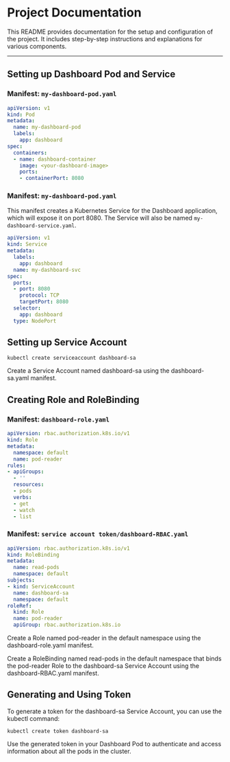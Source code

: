 # Project Documentation

This README provides documentation for the setup and configuration of the project. It includes step-by-step instructions and explanations for various components.

---

## Setting up Dashboard Pod and Service

### Manifest: `my-dashboard-pod.yaml`

```yaml
apiVersion: v1
kind: Pod
metadata:
  name: my-dashboard-pod
  labels:
    app: dashboard
spec:
  containers:
  - name: dashboard-container
    image: <your-dashboard-image>
    ports:
    - containerPort: 8080
```


### Manifest: `my-dashboard-pod.yaml`

This manifest creates a Kubernetes Service for the Dashboard application, which will expose it on port 8080. The Service will also be named `my-dashboard-service.yaml`.

```yaml
apiVersion: v1
kind: Service
metadata:
  labels:
    app: dashboard
  name: my-dashboard-svc
spec:
  ports:
  - port: 8080
    protocol: TCP
    targetPort: 8080
  selector:
    app: dashboard
  type: NodePort
```

## Setting up Service Account



```shell
kubectl create serviceaccount dashboard-sa
```

Create a Service Account named dashboard-sa using the dashboard-sa.yaml manifest.

## Creating Role and RoleBinding

### Manifest: `dashboard-role.yaml`

```yaml
apiVersion: rbac.authorization.k8s.io/v1
kind: Role
metadata:
  namespace: default
  name: pod-reader
rules:
- apiGroups:
  - ''
  resources:
  - pods
  verbs:
  - get
  - watch
  - list

```

### Manifest: `service account token/dashboard-RBAC.yaml`

```yaml
apiVersion: rbac.authorization.k8s.io/v1
kind: RoleBinding
metadata:
  name: read-pods
  namespace: default
subjects:
- kind: ServiceAccount
  name: dashboard-sa
  namespace: default
roleRef:
  kind: Role
  name: pod-reader
  apiGroup: rbac.authorization.k8s.io
```
Create a Role named pod-reader in the default namespace using the dashboard-role.yaml manifest.

Create a RoleBinding named read-pods in the default namespace that binds the pod-reader Role to the dashboard-sa Service Account using the dashboard-RBAC.yaml manifest.

## Generating and Using Token
To generate a token for the dashboard-sa Service Account, you can use the kubectl command:

```shell
kubectl create token dashboard-sa
```
Use the generated token in your Dashboard Pod to authenticate and access information about all the pods in the cluster.

